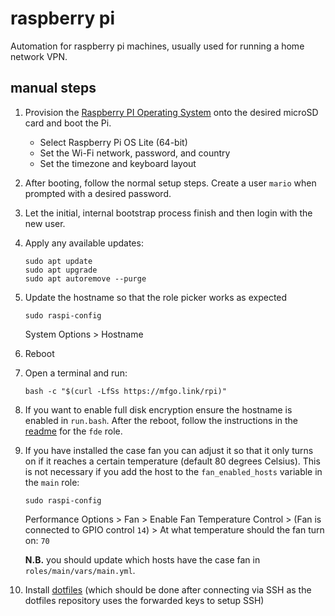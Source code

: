 # raspberry pi

Automation for raspberry pi machines, usually used for running a home
network VPN.

## manual steps

1. Provision the
   [Raspberry PI Operating System](https://www.raspberrypi.com/software/)
   onto the desired microSD card and boot the Pi.

   - Select Raspberry Pi OS Lite (64-bit)
   - Set the Wi-Fi network, password, and country
   - Set the timezone and keyboard layout

2. After booting, follow the normal setup steps. Create a user `mario` when
   prompted with a desired password.

3. Let the initial, internal bootstrap process finish and then login with the
   new user.

4. Apply any available updates:

   ```shell
   sudo apt update
   sudo apt upgrade
   sudo apt autoremove --purge
   ```

5. Update the hostname so that the role picker works as expected

   ```shell
   sudo raspi-config
   ```

   System Options > Hostname

6. Reboot

7. Open a terminal and run:

   ```shell
   bash -c "$(curl -LfSs https://mfgo.link/rpi)"
   ```

8. If you want to enable full disk encryption ensure the hostname is enabled
   in `run.bash`. After the reboot, follow the instructions in the
   [readme](https://github.com/mfinelli/arch-install/blob/master/rpi/roles/fde/README.md)
   for the `fde` role.

9. If you have installed the case fan you can adjust it so that it only turns
   on if it reaches a certain temperature (default 80 degrees Celsius). This
   is not necessary if you add the host to the `fan_enabled_hosts` variable in
   the `main` role:

   ```shell
   sudo raspi-config
   ```

   Performance Options > Fan > Enable Fan Temperature Control > (Fan is
   connected to GPIO control `14`) > At what temperature should the fan turn
   on: `70`

   **N.B.** you should update which hosts have the case fan in
   `roles/main/vars/main.yml`.

10. Install [dotfiles](https://github.com/mfinelli/dotfiles) (which should be
    done after connecting via SSH as the dotfiles repository uses the forwarded
    keys to setup SSH)
